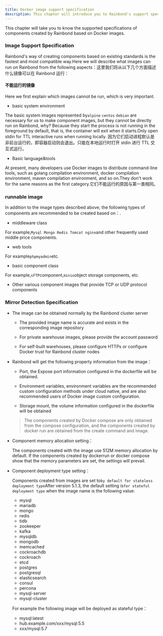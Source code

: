 ```yaml
---
title: Docker image support specification
description: This chapter will introduce you to Rainbond's support specification for creating components based on Docker images.
---
```


This chapter will take you to know the supported specifications of components created by Rainbond based on Docker images.

### Image Support Specification

Rainbond's way of creating components based on existing standards is the fastest and most compatible way.Here we will describe what images can run on Rainbond from the following aspects：这里我们将从以下几个方面描述什么镜像可以在 Rainbond 运行：

#### 不能运行的镜像

Here we first explain which images cannot be run, which is very important.

- basic system environment

The basic system images represented by`alpine` `centos` `debian` are necessary for us to make component images, but they cannot be directly run on Rainbond, why? Because they start the process is not running in the foreground by default, that is, the container will exit when it starts.Only open stdin for TTL interactive runs when running locally. 因为它们启动进程默认是非前台运行的，即容器启动则会退出。只能在本地运行时打开 stdin 进行 TTL 交互式运行。

- Basic language&tools

At present, many developers use Docker images to distribute command-line tools, such as golang compilation environment, docker compilation environment, maven compilation environment, and so on.They don't work for the same reasons as the first category.它们不能运行的原因与第一类相同。

### runnable image

In addition to the image types described above, the following types of components are recommended to be created based on：.

- middleware class

For example,`Mysql Mongo Redis Tomcat nginx`and other frequently used middle price components.

- web tools

For example`phpmyadmin`etc.

- basic component class

For example,`sFTP`component,`minio`object storage components, etc.

- Other various component images that provide TCP or UDP protocol components

### Mirror Detection Specification

- The image can be obtained normally by the Rainbond cluster server

  - The provided image name is accurate and exists in the corresponding image repository

  - For private warehouse images, please provide the account password

  - For self-built warehouses, please configure HTTPs or configure Docker trust for Rainbond cluster nodes

- Rainbond will get the following property information from the image：

  - Port, the Expose port information configured in the dockerfile will be obtained.

  - Environment variables, environment variables are the recommended custom configuration methods under cloud native, and are also recommended users of Docker image custom configuration.

  - Storage mount, the volume information configured in the dockerfile will be obtained

  > The components created by Docker compose are only obtained from the compose configuration, and the components created by docker run are obtained from the create command and image.

- Component memory allocation setting：

  The components created with the image use 512M memory allocation by default. If the components created by dockerrun or docker compose show that the memory parameters are set, the settings will prevail.

- Component deployment type setting：

  Components created from images are set to`by default for stateless deployment type`After version 5.1.3, the default setting is`for stateful deployment type` when the image name is the following value:

  - mysql
  - mariadb
  - mongo
  - redis
  - tidb
  - zookeeper
  - kafka
  - mysqldb
  - mongodb
  - memcached
  - cockroachdb
  - cockroach
  - etcd
  - postgres
  - postgresql
  - elasticsearch
  - consul
  - percona
  - mysql-server
  - mysql-cluster

  For example the following image will be deployed as stateful type：

  - mysql:latest
  - hub.example.com/xxx/mysql:5.5
  - xxx/mysql:5.7
